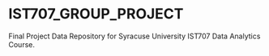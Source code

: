 # IST707_GROUP_PROJECT
Final Project Data Repository for Syracuse University IST707 Data Analytics Course.
